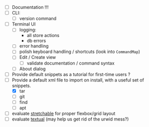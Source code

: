 - [ ] Documentation !!!
- [ ] CLI:
  - [ ] version command
- [ ] Terminal UI
    - [ ] logging:
      - all store actions
      - db errors
    - [ ] error handling
    - [ ] polish keyboard handling / shortcuts (look into `CommandMap`)
    - [ ] Edit / Create view
        - [ ] validate documentation / command syntax
    - [ ] About dialog
- [ ] Provide default snippets as a tutorial for first-time users ?
- [ ] Provide a default xml file to import on install, with a useful set of snippets.
    - [x] tar
    - [ ] git
    - [ ] find
    - [ ] apt
- [ ] evaluate [stretchable](https://github.com/mortencombat/stretchable) for proper flexbox/grid layout
- [ ] evaluate [textual](https://textual.textualize.io/) (may help us get rid of the urwid mess?)
